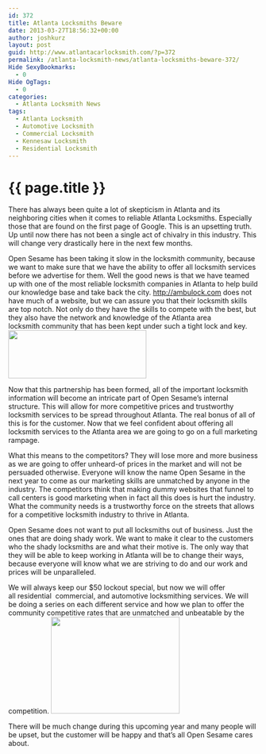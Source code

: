 ```yaml
---
id: 372
title: Atlanta Locksmiths Beware
date: 2013-03-27T18:56:32+00:00
author: joshkurz
layout: post
guid: http://www.atlantacarlocksmith.com/?p=372
permalink: /atlanta-locksmith-news/atlanta-locksmiths-beware-372/
Hide SexyBookmarks:
  - 0
Hide OgTags:
  - 0
categories:
  - Atlanta Locksmith News
tags:
  - Atlanta Locksmith
  - Automotive Locksmith
  - Commercial Locksmith
  - Kennesaw Locksmith
  - Residential Locksmith
---
```


{{ page.title }}
================

<div class="pf-content">
  <p>
    There has always been quite a lot of skepticism in Atlanta and its neighboring cities when it comes to reliable Atlanta Locksmiths. Especially those that are found on the first page of Google. This is an upsetting truth. Up until now there has not been a single act of chivalry in this industry. This will change very drastically here in the next few months.
  </p>
  
  <p>
    Open Sesame has been taking it slow in the locksmith community, because we want to make sure that we have the ability to offer all locksmith services before we advertise for them. Well the good news is that we have teamed up with one of the most reliable locksmith companies in Atlanta to help build our knowledge base and take back the city. <a title="AmbuLock" href="http://ambulock.com">http://ambulock.com</a> does not have much of a website, but we can assure you that their locksmith skills are top notch. Not only do they have the skills to compete with the best, but they also have the network and knowledge of the Atlanta area locksmith community that has been kept under such a tight lock and key.  <a href="{{site.baseurl}}/images/opensesame/uploads/2013/03/ambulock.jpg"><img class="size-full wp-image-373 alignright" title="ambulock" src="{{site.baseurl}}/images/opensesame/uploads/2013/03/ambulock.jpg" alt="" width="278" height="97" /></a>
  </p>
  
  <p>
    Now that this partnership has been formed, all of the important locksmith information will become an intricate part of Open Sesame&#8217;s internal structure. This will allow for more competitive prices and trustworthy locksmith services to be spread throughout Atlanta. The real bonus of all of this is for the customer. Now that we feel confident about offering all locksmith services to the Atlanta area we are going to go on a full marketing rampage.
  </p>
  
  <p>
    What this means to the competitors? They will lose more and more business as we are going to offer unheard-of prices in the market and will not be persuaded otherwise. Everyone will know the name Open Sesame in the next year to come as our marketing skills are unmatched by anyone in the industry. The competitors think that making dummy websites that funnel to call centers is good marketing when in fact all this does is hurt the industry. What the community needs is a trustworthy force on the streets that allows for a competitive locksmith industry to thrive in Atlanta.
  </p>
  
  <p>
    Open Sesame does not want to put all locksmiths out of business. Just the ones that are doing shady work. We want to make it clear to the customers who the shady locksmiths are and what their motive is. The only way that they will be able to keep working in Atlanta will be to change their ways, because everyone will know what we are striving to do and our work and prices will be unparalleled.
  </p>
  
  <p>
    We will always keep our $50 lockout special, but now we will offer all residential  commercial, and automotive locksmithing services. We will be doing a series on each different service and how we plan to offer the community competitive rates that are unmatched and unbeatable by the competition. <a href="http://www.atlantacarlocksmith.com/sesameContent/uploads/2013/03/unlockFuture.jpg"><img class="alignright" title="Atlanta Locksmiths Beware" src="http://www.atlantacarlocksmith.com/sesameContent/uploads/2013/03/unlockFuture.jpg" alt="" width="259" height="195" /></a>
  </p>
  
  <p>
    There will be much change during this upcoming year and many people will be upset, but the customer will be happy and that&#8217;s all Open Sesame cares about.
  </p>
</div>
